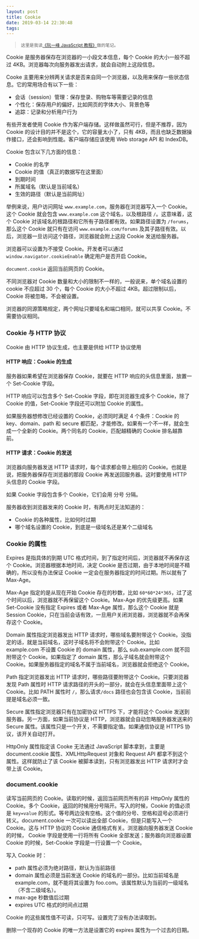 ```yaml
---
layout: post
title: Cookie
date: 2019-03-14 22:30:48
tags:
---
```



> <sup>这里是我读[《阮一峰 JavaScript 教程》](https://wangdoc.com/javascript/)做的笔记。</sup>

Cookie 是服务器保存在浏览器的一小段文本信息，每个 Cookie 的大小一般不超过 4KB。浏览器每次向服务器发出请求，就会自动附上这段信息。

Cooke 主要用来分辨两关请求是否来自同一个浏览器，以及用来保存一些状态信息。它的常用场合有以下一些：

- 会话（session）管理：保存登录、购物车等需要记录的信息
- 个性化：保存用户的偏好，比如网页的字体大小、背景色等
- 追踪：记录和分析用户行为

有些开发者使用 Cookie 作为客户端存储。这样做虽然可行，但是不推荐，因为 Cookie 的设计目的并不是这个，它的容量太小了，只有 4KB，而且也缺乏数据操作接口，还会影响到性能。客户端存储应该使用 Web storage API 和 IndexDB。

Cookie 包含以下几方面的信息：

- Cookie 的名字
- Cookie 的值（真正的数据写在这里面）
- 到期时间
- 所属域名（默认是当前域名）
- 生效的路径（默认是当前网址）

举例来说，用户访问网址 `www.example.com`，服务器在浏览器写入一个 Cookie。这个 Cookie 就会包含 `www.example.com` 这个域名，以及根路径 `/`。这意味着，这个 Cookie 对该域名的根路径和它所有子路径都有效。如果路径设置为 `/forums`，那么这个 Cookie 就只有在访问 `www.example.com/forums` 及其子路径有效。以后，浏览器一旦访问这个路径，浏览器就会附上这段 Cookie 发送给服务器。

浏览器可以设置为不接受 Cookie。开发者可以通过 `window.navigator.cookieEnable` 确定用户是否开启 Cookie。

`document.cookie` 返回当前网页的 Cookie。

不同浏览器对 Cookie 数量和大小的限制不一样的，一般说来，单个域名设置的 cookie 不应超过 30 个，每个 Cookie 的大小不超过 4KB。超过限制以后，Cookie 将被忽略，不会被设置。

浏览器的同源策略规定，两个网址只要域名和端口相同，就可以共享 Cookie。不需要协议相同。

### Cookie 与 HTTP 协议

Cookie 由 HTTP 协议生成，也主要是供给 HTTP 协议使用

#### HTTP 响应：Cookie 的生成

服务器如果希望在浏览器保存 Cookie，就要在 HTTP 响应的头信息里面，放置一个 Set-Cookie 字段。

HTTP 响应可以包含多个 Set-Cookie 字段，即在浏览器生成多个 Cookie，除了 Cookie 的值，Set-Cookie 字段还可以附加 Cookie 的属性。

如果服务器想修改已经设置的 Cookie，必须同时满足 4 个条件：Cookie 的 key、domain、path 和 secure 都匹配，才能修改。如果有一个不一样，就会生成一个全新的 Cookie。两个同名的 Cookie，匹配越精确的 Cookie 排名越靠前。

#### HTTP 请求：Cookie 的发送

浏览器向服务器发送 HTTP 请求时，每个请求都会带上相应的 Cookie。也就是说，把服务器保存在浏览器的那段 Cookie 再发送回服务器。这时要使用 HTTP 头信息的 Cookie 字段。

如果 Cookie 字段包含多个 Cookie，它们会用 分号 分隔。

服务器收到浏览器发来的 Cookie 时，有两点时无法知道的：

- Cookie 的各种属性，比如何时过期
- 哪个域名设置的 Cookie，到底是一级域名还是某个二级域名

### Cookie 的属性

Expires 是指具体的到期 UTC 格式时间，到了指定时间后，浏览器就不再保存这个 Cookie。浏览器根据本地时间，决定 Cookie 是否过期，由于本地时间是不精确的，所以没有办法保证 Cookie 一定会在服务器指定的时间过期。所以就有了 Max-Age。

Max-Age 指定的是从现在开始 Cookie 存在的秒数，比如 `60*60*24*365`，过了这个时间以后，浏览器就不再保留这个 Cookie。Max-Age 的优先级更高。如果 Set-Cookie 没有指定 Expires 或者 Max-Age 属性，那么这个 Cookie 就是 Session Cookie，只在当前会话有效，一旦用户关闭浏览器，浏览器就不会再保存这个 Cookie。

Domain 属性指定浏览器发出 HTTP 请求时，哪些域名要附带这个 Cookie。没指定的话，就是当前域名，这时子域名将不会附带这个 Cookie。比如 example.com 不设置 Cookie 的 domain 属性，那么 sub.example.com 就不回附带这个 Cookie。如果指定了 domain 属性，那么子域名就会附带这个 Cookie。如果服务器指定的域名不属于当前域名，浏览器就会拒绝这个 Cookie。

Path 指定浏览器发出 HTTP 请求时，哪些路径要附带这个 Cookie。只要浏览器发现 Path 属性时 HTTP 请求路径的开头的一部分，就会在头信息里面带上这个 Cookie。比如 PATH 属性时 `/`，那么请求`/docs` 路径也会包含该 Cookie，当前前提是域名必须一致。

Secure 属性指定浏览器只有在加密协议 HTTPS 下，才能将这个 Cookie 发送到服务器。另一方面，如果当前协议是 HTTP，浏览器就会自动忽略服务器发送来的 Secure 属性。该属性只是一个开关，不需要指定值。如果通信协议是 HTTPS 协议，该开关自动打开。

HttpOnly 属性指定该 Cooke 无法通过 JavaScript 脚本拿到，主要是 document.cookie 属性、XMLHttpRequest 对象和 Request API 都拿不到这个属性。这样就防止了该 Cookie 被脚本读到，只有浏览器发出 HTTP 请求时才会带上该 Cookie。

### document.cookie

读写当前网页的 Cookie。读取的时候，返回当前网页所有的非 HttpOnly 属性的 Cookie。多个 Cookie，返回的时候用分号隔开。写入的时候，Cookie 的值必须是 `key=value` 的形式。等号两边没有空格。这个值的分号、空格和逗号必须进行转义。document.cookie 一次可以读出全部 Cookie，但是只能写入一个 Cookie。这与 HTTP 协议的 Cookie 通信格式有关。浏览器向服务器发送 Cookie 的时候， Cookie 字段是使用一行将所有 Cookie 全部发送；服务器向浏览器设置 Cookie 的时候，Set-Cookie 字段是一行设置一个 Cookie。

写入 Cookie 时：

- path 属性必须为绝对路径，默认为当前路径
- domain 属性必须是当前发送 Cookie 的域名的一部分。比如当前域名是 example.com，就不能将其设置为 foo.com。该属性默认为当前的一级域名（不含二级域名）。
- max-age 秒数值后过期
- expires UTC 格式的时间点过期

Cookie 的这些属性值不可读，只可写。设置完了没有办法读取到。

删除一个现存的 Cookie 的唯一方法是设置它的 expires 属性为一个过去的日期。